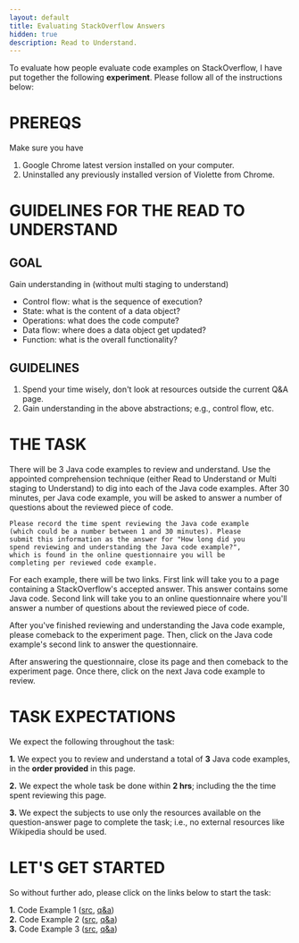 ```yaml
---
layout: default
title: Evaluating StackOverflow Answers
hidden: true
description: Read to Understand.
---
```


To evaluate how people evaluate code examples on StackOverflow, I have put together the following
**experiment**. Please follow all of the instructions below:


# PREREQS

Make sure you have

1. Google Chrome latest version installed on your computer.
2. Uninstalled any previously installed version of Violette from Chrome.

# GUIDELINES FOR THE READ TO UNDERSTAND

## GOAL

Gain understanding in (without multi staging to understand)

* Control flow:   what is the sequence of execution?
* State:          what is the content of a data object?
* Operations:     what does the code compute?
* Data flow:      where does a data object get updated?
* Function:       what is the overall functionality?

## GUIDELINES

1. Spend your time wisely, don't look at resources outside the current Q&A page.
2. Gain understanding in the above abstractions; e.g., control flow, etc.

# THE TASK

There will be 3 Java code examples to review and understand. Use the appointed 
comprehension technique (either Read to Understand or Multi staging to Understand) 
to dig into each of the Java code examples. After 30 minutes, per Java code example, 
you will be asked to answer a number of questions about the reviewed piece of code.

    Please record the time spent reviewing the Java code example 
    (which could be a number between 1 and 30 minutes). Please 
    submit this information as the answer for "How long did you 
    spend reviewing and understanding the Java code example?", 
    which is found in the online questionnaire you will be 
    completing per reviewed code example.

For each example, there will be two links. First link will take you to a page 
containing a StackOverflow's accepted answer. This answer contains some Java code. 
Second link will take you to an online questionnaire where you'll answer a number 
of questions about the reviewed piece of code.

After you've finished reviewing and understanding the Java code example, please 
comeback to the experiment page. Then, click on the Java code example's second 
link to answer the questionnaire.

After answering the questionnaire, close its page and then comeback to the experiment 
page. Once there, click on the next Java code example to review.


# TASK EXPECTATIONS

We expect the following throughout the task:

**1.** We expect you to review and understand a total of **3** Java code examples,
in the **order provided** in this page.

**2.** We expect the whole task be done within **2 hrs**; including the 
the time spent reviewing this page.

**3.** We expect the subjects to use only the resources available on the
question-answer page to complete the task; i.e., no external resources like
Wikipedia should be used.


# LET'S GET STARTED

So without further ado, please click on the links below to start the task:

**1.** Code Example 1 (<a href="http://stackoverflow.com/questions/26818478/generating-random-license-plate" target="_blank">src</a>, <a href="http://bit.ly/1BLdRe4" target="_blank">q&a</a>)     
**2.** Code Example 2 (<a href="http://stackoverflow.com/questions/21884805/libgdx-0-9-9-apply-cubemap-in-environment#22777350" target="_blank">src</a>, <a href="http://bit.ly/1FV2Drr" target="_blank">q&a</a>)    
**3.** Code Example 3 (<a href="http://stackoverflow.com/questions/14210307/android-how-to-get-specific-data-from-url-json#14210519" target="_blank">src</a>, <a href="http://bit.ly/1KNTkhw" target="_blank">q&a</a>)  
